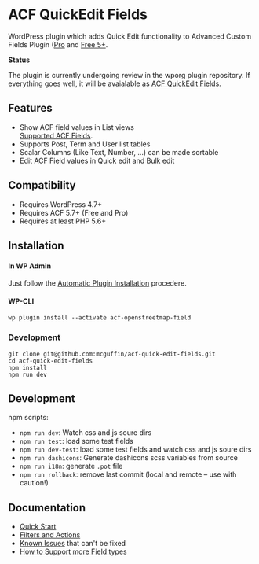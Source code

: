 ACF QuickEdit Fields
====================

WordPress plugin which adds Quick Edit functionality to Advanced Custom Fields Plugin ([Pro](http://www.advancedcustomfields.com/pro/) and [Free 5+](https://wordpress.org/plugins/advanced-custom-fields/).

**Status**

The plugin is currently undergoing review in the wporg plugin repository. If everything goes well, it will be avaialable as [ACF QuickEdit Fields](https://wordpress.org/plugins/acf-quickedit-fields).

Features
--------
 - Show ACF field values in List views  
   [Supported ACF Fields](https://github.com/mcguffin/acf-quick-edit-fields/wiki/Feature-Support-Matrix#supported-acf-fields).
 - Supports Post, Term and User list tables
 - Scalar Columns (Like Text, Number, ...) can be made sortable
 - Edit ACF Field values in Quick edit and Bulk edit

Compatibility
-------------
 - Requires WordPress 4.7+
 - Requires ACF 5.7+ (Free and Pro)
 - Requires at least PHP 5.6+


Installation
------------

#### In WP Admin
Just follow the [Automatic Plugin Installation](https://wordpress.org/support/article/managing-plugins/#automatic-plugin-installation) procedere.

#### WP-CLI
```shell
wp plugin install --activate acf-openstreetmap-field
```

### Development
```shell
git clone git@github.com:mcguffin/acf-quick-edit-fields.git
cd acf-quick-edit-fields
npm install
npm run dev
```

Development
-----------
npm scripts:
 - `npm run dev`: Watch css and js soure dirs
 - `npm run test`: load some test fields
 - `npm run dev-test`: load some test fields and watch css and js soure dirs
 - `npm run dashicons`: Generate dashicons scss variables from source
 - `npm run i18n`: generate `.pot` file
 - `npm run rollback`: remove last commit (local and remote  – use with caution!)


Documentation
-------------

 - [Quick Start](https://github.com/mcguffin/acf-quick-edit-fields/wiki)
 - [Filters and Actions](https://github.com/mcguffin/acf-quick-edit-fields/wiki/Plugin-Filters)
 - [Known Issues](https://github.com/mcguffin/acf-quick-edit-fields/wiki/Known-Issues) that can't be fixed
 - [How to Support more Field types](https://github.com/mcguffin/acf-quick-edit-fields/wiki/Tutorial:-Custom-Field-Integration)
